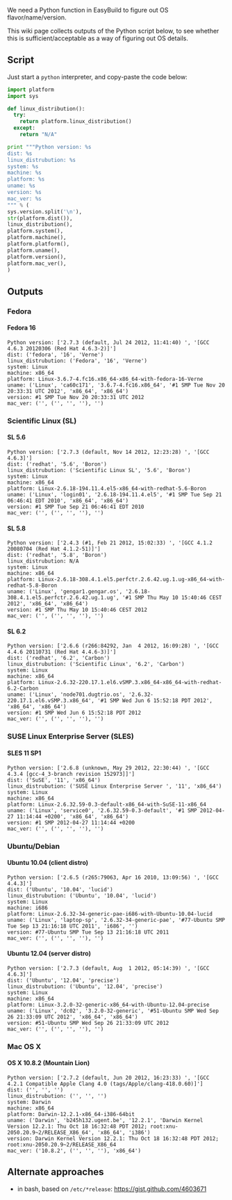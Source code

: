 We need a Python function in EasyBuild to figure out OS flavor/name/version. 

This wiki page collects outputs of the Python script below, to see whether this is sufficient/acceptable as a way of figuring out OS details.

## Script

Just start a `python` interpreter, and copy-paste the code below:

```python
import platform
import sys

def linux_distribution():
  try:
    return platform.linux_distribution()
  except:
    return "N/A"

print """Python version: %s
dist: %s
linux_distrubution: %s
system: %s
machine: %s
platform: %s
uname: %s
version: %s
mac_ver: %s
""" % (
sys.version.split('\n'),
str(platform.dist()),
linux_distribution(),
platform.system(),
platform.machine(),
platform.platform(),
platform.uname(),
platform.version(),
platform.mac_ver(),
)
```

## Outputs

### Fedora

#### Fedora 16

```
Python version: ['2.7.3 (default, Jul 24 2012, 11:41:40) ', '[GCC 4.6.3 20120306 (Red Hat 4.6.3-2)]']
dist: ('fedora', '16', 'Verne')
linux_distrubution: ('Fedora', '16', 'Verne')
system: Linux
machine: x86_64
platform: Linux-3.6.7-4.fc16.x86_64-x86_64-with-fedora-16-Verne
uname: ('Linux', 'ca60c171', '3.6.7-4.fc16.x86_64', '#1 SMP Tue Nov 20 20:33:31 UTC 2012', 'x86_64', 'x86_64')
version: #1 SMP Tue Nov 20 20:33:31 UTC 2012
mac_ver: ('', ('', '', ''), '')
```

### Scientific Linux (SL)

#### SL 5.6

```
Python version: ['2.7.3 (default, Nov 14 2012, 12:23:28) ', '[GCC 4.6.3]']
dist: ('redhat', '5.6', 'Boron')
linux_distrubution: ('Scientific Linux SL', '5.6', 'Boron')
system: Linux
machine: x86_64
platform: Linux-2.6.18-194.11.4.el5-x86_64-with-redhat-5.6-Boron
uname: ('Linux', 'login01', '2.6.18-194.11.4.el5', '#1 SMP Tue Sep 21 06:46:41 EDT 2010', 'x86_64', 'x86_64')
version: #1 SMP Tue Sep 21 06:46:41 EDT 2010
mac_ver: ('', ('', '', ''), '')
```

#### SL 5.8

```
Python version: ['2.4.3 (#1, Feb 21 2012, 15:02:33) ', '[GCC 4.1.2 20080704 (Red Hat 4.1.2-51)]']
dist: ('redhat', '5.8', 'Boron')
linux_distrubution: N/A
system: Linux
machine: x86_64
platform: Linux-2.6.18-308.4.1.el5.perfctr.2.6.42.ug.1.ug-x86_64-with-redhat-5.8-Boron
uname: ('Linux', 'gengar1.gengar.os', '2.6.18-308.4.1.el5.perfctr.2.6.42.ug.1.ug', '#1 SMP Thu May 10 15:40:46 CEST 2012', 'x86_64', 'x86_64')
version: #1 SMP Thu May 10 15:40:46 CEST 2012
mac_ver: ('', ('', '', ''), '')
```

#### SL 6.2

```
Python version: ['2.6.6 (r266:84292, Jan  4 2012, 16:09:28) ', '[GCC 4.4.6 20110731 (Red Hat 4.4.6-3)]']
dist: ('redhat', '6.2', 'Carbon')
linux_distrubution: ('Scientific Linux', '6.2', 'Carbon')
system: Linux
machine: x86_64
platform: Linux-2.6.32-220.17.1.el6.vSMP.3.x86_64-x86_64-with-redhat-6.2-Carbon
uname: ('Linux', 'node701.dugtrio.os', '2.6.32-220.17.1.el6.vSMP.3.x86_64', '#1 SMP Wed Jun 6 15:52:18 PDT 2012', 'x86_64', 'x86_64')
version: #1 SMP Wed Jun 6 15:52:18 PDT 2012
mac_ver: ('', ('', '', ''), '')
```

### SUSE Linux Enterprise Server (SLES)

#### SLES 11 SP1

```
Python version: ['2.6.8 (unknown, May 29 2012, 22:30:44) ', '[GCC 4.3.4 [gcc-4_3-branch revision 152973]]']
dist: ('SuSE', '11', 'x86_64')
linux_distrubution: ('SUSE Linux Enterprise Server ', '11', 'x86_64')
system: Linux
machine: x86_64
platform: Linux-2.6.32.59-0.3-default-x86_64-with-SuSE-11-x86_64
uname: ('Linux', 'service0', '2.6.32.59-0.3-default', '#1 SMP 2012-04-27 11:14:44 +0200', 'x86_64', 'x86_64')
version: #1 SMP 2012-04-27 11:14:44 +0200
mac_ver: ('', ('', '', ''), '')
```

### Ubuntu/Debian

#### Ubuntu 10.04 (client distro)

```
Python version: ['2.6.5 (r265:79063, Apr 16 2010, 13:09:56) ', '[GCC 4.4.3]']
dist: ('Ubuntu', '10.04', 'lucid')
linux_distrubution: ('Ubuntu', '10.04', 'lucid')
system: Linux
machine: i686
platform: Linux-2.6.32-34-generic-pae-i686-with-Ubuntu-10.04-lucid
uname: ('Linux', 'laptop-sp', '2.6.32-34-generic-pae', '#77-Ubuntu SMP Tue Sep 13 21:16:18 UTC 2011', 'i686', '')
version: #77-Ubuntu SMP Tue Sep 13 21:16:18 UTC 2011
mac_ver: ('', ('', '', ''), '')
```

#### Ubuntu 12.04 (server distro)

```
Python version: ['2.7.3 (default, Aug  1 2012, 05:14:39) ', '[GCC 4.6.3]']
dist: ('Ubuntu', '12.04', 'precise')
linux_distrubution: ('Ubuntu', '12.04', 'precise')
system: Linux
machine: x86_64
platform: Linux-3.2.0-32-generic-x86_64-with-Ubuntu-12.04-precise
uname: ('Linux', 'dc02', '3.2.0-32-generic', '#51-Ubuntu SMP Wed Sep 26 21:33:09 UTC 2012', 'x86_64', 'x86_64')
version: #51-Ubuntu SMP Wed Sep 26 21:33:09 UTC 2012
mac_ver: ('', ('', '', ''), '')
```

### Mac OS X

#### OS X 10.8.2 (Mountain Lion)

```
Python version: ['2.7.2 (default, Jun 20 2012, 16:23:33) ', '[GCC 4.2.1 Compatible Apple Clang 4.0 (tags/Apple/clang-418.0.60)]']
dist: ('', '', '')
linux_distrubution: ('', '', '')
system: Darwin
machine: x86_64
platform: Darwin-12.2.1-x86_64-i386-64bit
uname: ('Darwin', 'b245h132.ugent.be', '12.2.1', 'Darwin Kernel Version 12.2.1: Thu Oct 18 16:32:48 PDT 2012; root:xnu-2050.20.9~2/RELEASE_X86_64', 'x86_64', 'i386')
version: Darwin Kernel Version 12.2.1: Thu Oct 18 16:32:48 PDT 2012; root:xnu-2050.20.9~2/RELEASE_X86_64
mac_ver: ('10.8.2', ('', '', ''), 'x86_64')
```


## Alternate approaches

 * in bash, based on `/etc/*release`: https://gist.github.com/4603671